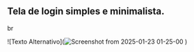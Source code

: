 ## Tela de login simples e minimalista.
br

![Texto Alternativo](![Screenshot from 2025-01-23 01-25-00](https://github.com/user-attachments/assets/3b01da28-5a4a-4c29-864b-52d472b9e74e)
)
